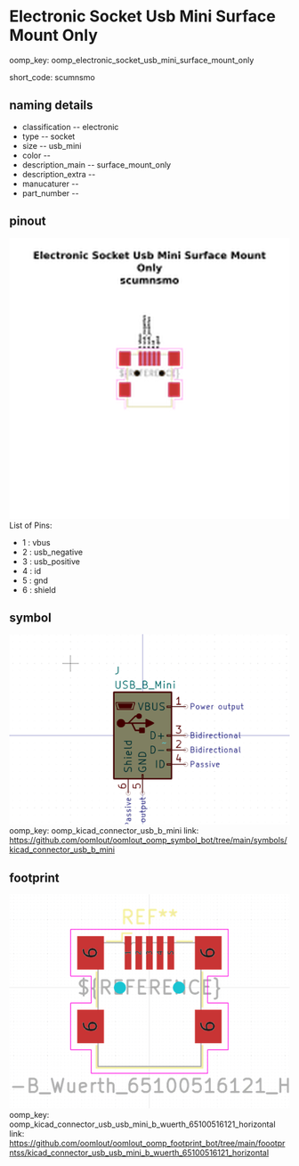 # Electronic Socket Usb Mini Surface Mount Only
oomp_key: oomp_electronic_socket_usb_mini_surface_mount_only  

short_code: scumnsmo
## naming details
* classification -- electronic
* type -- socket
* size -- usb_mini
* color -- 
* description_main -- surface_mount_only
* description_extra -- 
* manucaturer -- 
* part_number -- 
## pinout
![](working_pinout_600.png)
List of Pins:

* 1 : vbus
* 2 : usb_negative
* 3 : usb_positive
* 4 : id
* 5 : gnd
* 6 : shield
## symbol

![](symbol/0/working/working_600.png)  
oomp_key: oomp_kicad_connector_usb_b_mini
link: https://github.com/oomlout/oomlout_oomp_symbol_bot/tree/main/symbols/kicad_connector_usb_b_mini


## footprint

![](footprint/0/working/working_600.png)  
oomp_key: oomp_kicad_connector_usb_usb_mini_b_wuerth_65100516121_horizontal
link: https://github.com/oomlout/oomlout_oomp_footprint_bot/tree/main/foootprntss/kicad_connector_usb_usb_mini_b_wuerth_65100516121_horizontal
